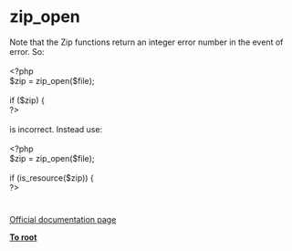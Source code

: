 # zip_open




<div class="phpcode"><span class="html">
Note that the Zip functions return an integer error number in the event of error. So:<br><br><span class="default">&lt;?php<br>$zip </span><span class="keyword">= </span><span class="default">zip_open</span><span class="keyword">(</span><span class="default">$file</span><span class="keyword">);<br><br>if (</span><span class="default">$zip</span><span class="keyword">) {<br></span><span class="default">?&gt;<br></span><br>is incorrect. Instead use:<br><br><span class="default">&lt;?php<br>$zip </span><span class="keyword">= </span><span class="default">zip_open</span><span class="keyword">(</span><span class="default">$file</span><span class="keyword">);<br><br>if (</span><span class="default">is_resource</span><span class="keyword">(</span><span class="default">$zip</span><span class="keyword">)) {<br></span><span class="default">?&gt;</span>
</span>
</div>
  

#

[Official documentation page](https://www.php.net/manual/en/function.zip-open.php)

**[To root](/README.md)**